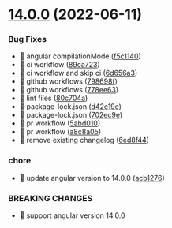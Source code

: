 # [14.0.0](https://github.com/avivharuzi/ngx-glide/compare/13.0.0...14.0.0) (2022-06-11)

### Bug Fixes

- 🐛 angular compilationMode ([f5c1140](https://github.com/avivharuzi/ngx-glide/commit/f5c11402dd1b3367f916df29af0e52765fdccb30))
- 🐛 ci workflow ([89ca723](https://github.com/avivharuzi/ngx-glide/commit/89ca723d66bb0cb014ad19ccfbba22d1f6871c8d))
- 🐛 ci workflow and skip ci ([6d656a3](https://github.com/avivharuzi/ngx-glide/commit/6d656a3d0a8b63731f74c1ca5b6823010ea8b8b6))
- 🐛 github workflows ([798698f](https://github.com/avivharuzi/ngx-glide/commit/798698f183e312861b5ca462bad4d615dc944c7e))
- 🐛 github workflows ([778ee63](https://github.com/avivharuzi/ngx-glide/commit/778ee6304517347a77b3015da39a4c76e8aa38ed))
- 🐛 lint files ([80c704a](https://github.com/avivharuzi/ngx-glide/commit/80c704a19154b831d9357c64eb192375a112b2fe))
- 🐛 package-lock.json ([d42e19e](https://github.com/avivharuzi/ngx-glide/commit/d42e19e2e376b36b3692433d835586aa57be9b6b))
- 🐛 package-lock.json ([702ec9e](https://github.com/avivharuzi/ngx-glide/commit/702ec9e0a9d96a7c050fe5b2e863f94d6c6e97cd))
- 🐛 pr workflow ([5abd010](https://github.com/avivharuzi/ngx-glide/commit/5abd010d74aff845bd25231a874ab9832c7eb55a))
- 🐛 pr workflow ([a8c8a05](https://github.com/avivharuzi/ngx-glide/commit/a8c8a05e90d5d597b16110668cdc7925c1107725))
- 🐛 remove existing changelog ([6ed8f44](https://github.com/avivharuzi/ngx-glide/commit/6ed8f44efe8643b51d5a0c309a2f771432295541))

### chore

- 🤖 update angular version to 14.0.0 ([acb1276](https://github.com/avivharuzi/ngx-glide/commit/acb12765700a3e993e8c43bfc7fc0d5f4b4416e5))

### BREAKING CHANGES

- 🧨 support angular version 14.0.0
